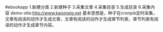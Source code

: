 #ebookapp
1.新建分类
2.新建种子
3.采集文章
4.采集目录
5.生成目录
6.采集内容
demo-site:http://www.kaixinpig.net
基本思想是，种子在cronjob定时采集，文章有阅读的动作才生成文章，文章有阅读的动作才生成章节列表，章节列表有阅读的动作才生成章节内容。
